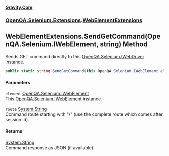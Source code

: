#### [Gravity.Core](./index.md 'index')
### [OpenQA.Selenium.Extensions](./OpenQA-Selenium-Extensions.md 'OpenQA.Selenium.Extensions').[WebElementExtensions](./OpenQA-Selenium-Extensions-WebElementExtensions.md 'OpenQA.Selenium.Extensions.WebElementExtensions')
## WebElementExtensions.SendGetCommand(OpenQA.Selenium.IWebElement, string) Method
Sends GET command directly to this [OpenQA.Selenium.IWebDriver](https://docs.microsoft.com/en-us/dotnet/api/OpenQA.Selenium.IWebDriver 'OpenQA.Selenium.IWebDriver') instance.  
```csharp
public static string SendGetCommand(this OpenQA.Selenium.IWebElement element, string route);
```
#### Parameters
<a name='OpenQA-Selenium-Extensions-WebElementExtensions-SendGetCommand(OpenQA-Selenium-IWebElement_string)-element'></a>
`element` [OpenQA.Selenium.IWebElement](https://docs.microsoft.com/en-us/dotnet/api/OpenQA.Selenium.IWebElement 'OpenQA.Selenium.IWebElement')  
This [OpenQA.Selenium.IWebElement](https://docs.microsoft.com/en-us/dotnet/api/OpenQA.Selenium.IWebElement 'OpenQA.Selenium.IWebElement') instance.  
  
<a name='OpenQA-Selenium-Extensions-WebElementExtensions-SendGetCommand(OpenQA-Selenium-IWebElement_string)-route'></a>
`route` [System.String](https://docs.microsoft.com/en-us/dotnet/api/System.String 'System.String')  
Command route starting with "/" (use the complete route which comes after session id).  
  
#### Returns
[System.String](https://docs.microsoft.com/en-us/dotnet/api/System.String 'System.String')  
Command response as JSON (if available).  
